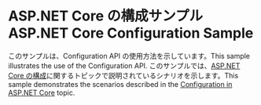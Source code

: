 # <a name="aspnet-core-configuration-sample"></a><span data-ttu-id="28690-101">ASP.NET Core の構成サンプル</span><span class="sxs-lookup"><span data-stu-id="28690-101">ASP.NET Core Configuration Sample</span></span>

<span data-ttu-id="28690-102">このサンプルは、Configuration API の使用方法を示しています。</span><span class="sxs-lookup"><span data-stu-id="28690-102">This sample illustrates the use of the Configuration API.</span></span> <span data-ttu-id="28690-103">このサンプルでは、[ASP.NET Core の構成](https://docs.microsoft.com/aspnet/core/fundamentals/configuration)に関するトピックで説明されているシナリオを示します。</span><span class="sxs-lookup"><span data-stu-id="28690-103">This sample demonstrates the scenarios described in the [Configuration in ASP.NET Core](https://docs.microsoft.com/aspnet/core/fundamentals/configuration) topic.</span></span>
